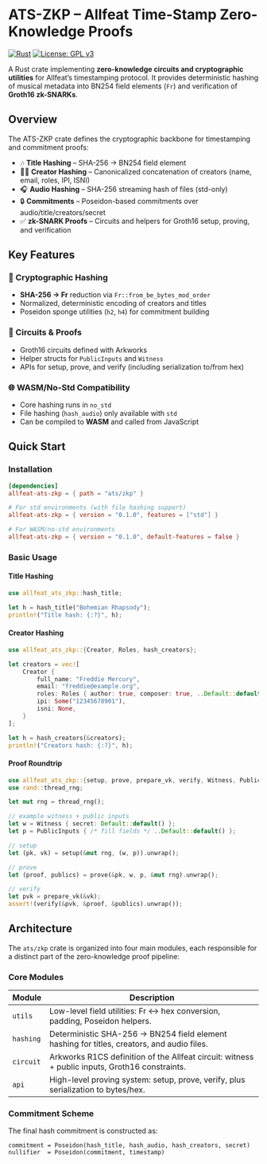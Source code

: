 # ATS-ZKP – Allfeat Time-Stamp Zero-Knowledge Proofs

[![Rust](https://github.com/allfeat/allfeat-sdk/workflows/Rust/badge.svg)](https://github.com/allfeat/allfeat-sdk)
[![License: GPL v3](https://img.shields.io/badge/License-GPLv3-blue.svg)](https://www.gnu.org/licenses/gpl-3.0)

A Rust crate implementing **zero-knowledge circuits and cryptographic utilities** for Allfeat’s timestamping protocol.
It provides deterministic hashing of musical metadata into BN254 field elements (`Fr`) and verification of **Groth16 zk-SNARKs**.

## Overview

The ATS-ZKP crate defines the cryptographic backbone for timestamping and commitment proofs:

- 🎶 **Title Hashing** – SHA-256 → BN254 field element
- 👩‍🎤 **Creator Hashing** – Canonicalized concatenation of creators (name, email, roles, IPI, ISNI)
- 🎧 **Audio Hashing** – SHA-256 streaming hash of files (std-only)
- 🔒 **Commitments** – Poseidon-based commitments over audio/title/creators/secret
- ✅ **zk-SNARK Proofs** – Circuits and helpers for Groth16 setup, proving, and verification

## Key Features

### 🔑 Cryptographic Hashing
- **SHA-256 → Fr** reduction via `Fr::from_be_bytes_mod_order`
- Normalized, deterministic encoding of creators and titles
- Poseidon sponge utilities (`h2`, `h4`) for commitment building

### 🧩 Circuits & Proofs
- Groth16 circuits defined with Arkworks
- Helper structs for `PublicInputs` and `Witness`
- APIs for setup, prove, and verify (including serialization to/from hex)

### 🌐 WASM/No-Std Compatibility
- Core hashing runs in `no_std`
- File hashing (`hash_audio`) only available with `std`
- Can be compiled to **WASM** and called from JavaScript

## Quick Start

### Installation

```toml
[dependencies]
allfeat-ats-zkp = { path = "ats/zkp" }

# For std environments (with file hashing support)
allfeat-ats-zkp = { version = "0.1.0", features = ["std"] }

# For WASM/no-std environments
allfeat-ats-zkp = { version = "0.1.0", default-features = false }
```

### Basic Usage

#### Title Hashing

```rust
use allfeat_ats_zkp::hash_title;

let h = hash_title("Bohemian Rhapsody");
println!("Title hash: {:?}", h);
```

#### Creator Hashing

```rust
use allfeat_ats_zkp::{Creator, Roles, hash_creators};

let creators = vec![
    Creator {
        full_name: "Freddie Mercury",
        email: "freddie@example.org",
        roles: Roles { author: true, composer: true, ..Default::default() },
        ipi: Some("12345678901"),
        isni: None,
    }
];

let h = hash_creators(&creators);
println!("Creators hash: {:?}", h);
```

#### Proof Roundtrip

```rust
use allfeat_ats_zkp::{setup, prove, prepare_vk, verify, Witness, PublicInputs};
use rand::thread_rng;

let mut rng = thread_rng();

// example witness + public inputs
let w = Witness { secret: Default::default() };
let p = PublicInputs { /* fill fields */ ..Default::default() };

// setup
let (pk, vk) = setup(&mut rng, (w, p)).unwrap();

// prove
let (proof, publics) = prove(&pk, w, p, &mut rng).unwrap();

// verify
let pvk = prepare_vk(&vk);
assert!(verify(&pvk, &proof, &publics).unwrap());
```

## Architecture

The `ats/zkp` crate is organized into four main modules, each responsible for a distinct part of the zero-knowledge proof pipeline:

### Core Modules

| Module    | Description                                                                 |
|-----------|-----------------------------------------------------------------------------|
| `utils`   | Low-level field utilities: Fr ↔ hex conversion, padding, Poseidon helpers. |
| `hashing` | Deterministic SHA-256 → BN254 field element hashing for titles, creators, and audio files. |
| `circuit` | Arkworks R1CS definition of the Allfeat circuit: witness + public inputs, Groth16 constraints. |
| `api`     | High-level proving system: setup, prove, verify, plus serialization to bytes/hex. |

### Commitment Scheme

The final hash commitment is constructed as:

```text
commitment = Poseidon(hash_title, hash_audio, hash_creators, secret)
nullifier  = Poseidon(commitment, timestamp)
```
